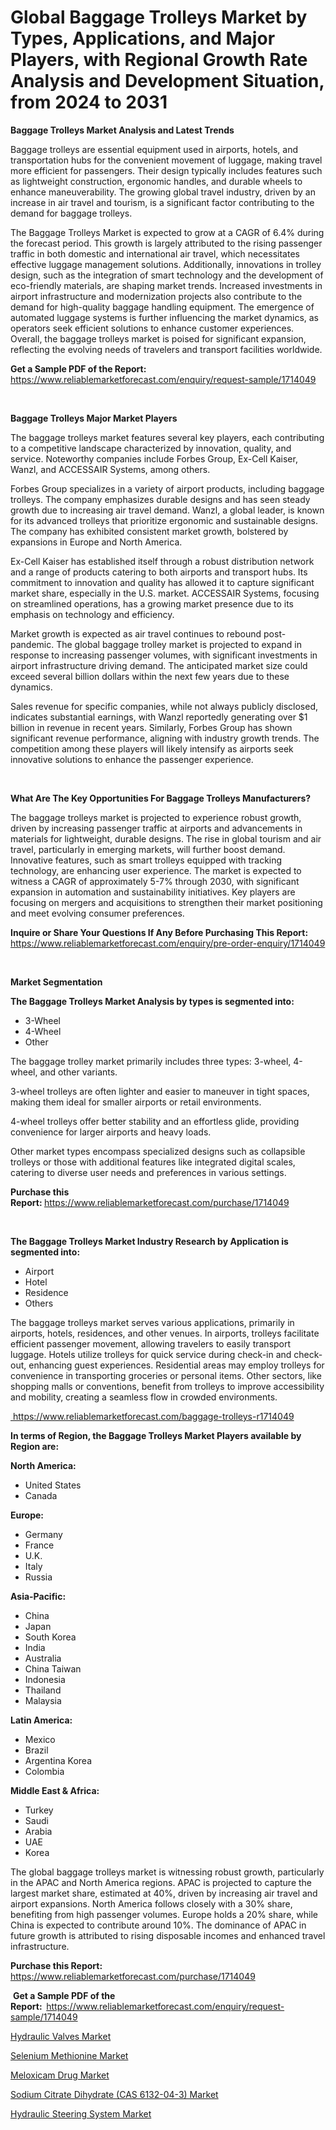 <p><h1>Global Baggage Trolleys Market by Types, Applications, and Major Players, with Regional Growth Rate Analysis and Development Situation, from 2024 to 2031</h1></p><p><strong>Baggage Trolleys Market Analysis and Latest Trends</strong></p>
<p><p>Baggage trolleys are essential equipment used in airports, hotels, and transportation hubs for the convenient movement of luggage, making travel more efficient for passengers. Their design typically includes features such as lightweight construction, ergonomic handles, and durable wheels to enhance maneuverability. The growing global travel industry, driven by an increase in air travel and tourism, is a significant factor contributing to the demand for baggage trolleys.</p><p>The Baggage Trolleys Market is expected to grow at a CAGR of 6.4% during the forecast period. This growth is largely attributed to the rising passenger traffic in both domestic and international air travel, which necessitates effective luggage management solutions. Additionally, innovations in trolley design, such as the integration of smart technology and the development of eco-friendly materials, are shaping market trends. Increased investments in airport infrastructure and modernization projects also contribute to the demand for high-quality baggage handling equipment. The emergence of automated luggage systems is further influencing the market dynamics, as operators seek efficient solutions to enhance customer experiences. Overall, the baggage trolleys market is poised for significant expansion, reflecting the evolving needs of travelers and transport facilities worldwide.</p></p>
<p><strong>Get a Sample PDF of the Report:&nbsp;</strong> <a href="https://www.reliablemarketforecast.com/enquiry/request-sample/1714049?utm_campaign=1398&utm_medium=2&utm_source=Github&utm_content=ia&utm_term=22102024&utm_id=baggage-trolleys">https://www.reliablemarketforecast.com/enquiry/request-sample/1714049</a></p>
<p>&nbsp;</p>
<p><strong>Baggage Trolleys Major Market Players</strong></p>
<p><p>The baggage trolleys market features several key players, each contributing to a competitive landscape characterized by innovation, quality, and service. Noteworthy companies include Forbes Group, Ex-Cell Kaiser, Wanzl, and ACCESSAIR Systems, among others.</p><p>Forbes Group specializes in a variety of airport products, including baggage trolleys. The company emphasizes durable designs and has seen steady growth due to increasing air travel demand. Wanzl, a global leader, is known for its advanced trolleys that prioritize ergonomic and sustainable designs. The company has exhibited consistent market growth, bolstered by expansions in Europe and North America.</p><p>Ex-Cell Kaiser has established itself through a robust distribution network and a range of products catering to both airports and transport hubs. Its commitment to innovation and quality has allowed it to capture significant market share, especially in the U.S. market. ACCESSAIR Systems, focusing on streamlined operations, has a growing market presence due to its emphasis on technology and efficiency.</p><p>Market growth is expected as air travel continues to rebound post-pandemic. The global baggage trolley market is projected to expand in response to increasing passenger volumes, with significant investments in airport infrastructure driving demand. The anticipated market size could exceed several billion dollars within the next few years due to these dynamics.</p><p>Sales revenue for specific companies, while not always publicly disclosed, indicates substantial earnings, with Wanzl reportedly generating over $1 billion in revenue in recent years. Similarly, Forbes Group has shown significant revenue performance, aligning with industry growth trends. The competition among these players will likely intensify as airports seek innovative solutions to enhance the passenger experience.</p></p>
<p>&nbsp;</p>
<p><strong>What Are The Key Opportunities For Baggage Trolleys Manufacturers?</strong></p>
<p><p>The baggage trolleys market is projected to experience robust growth, driven by increasing passenger traffic at airports and advancements in materials for lightweight, durable designs. The rise in global tourism and air travel, particularly in emerging markets, will further boost demand. Innovative features, such as smart trolleys equipped with tracking technology, are enhancing user experience. The market is expected to witness a CAGR of approximately 5-7% through 2030, with significant expansion in automation and sustainability initiatives. Key players are focusing on mergers and acquisitions to strengthen their market positioning and meet evolving consumer preferences.</p></p>
<p><strong>Inquire or Share Your Questions If Any Before Purchasing This Report:</strong> <a href="https://www.reliablemarketforecast.com/enquiry/pre-order-enquiry/1714049?utm_campaign=1398&utm_medium=2&utm_source=Github&utm_content=ia&utm_term=22102024&utm_id=baggage-trolleys">https://www.reliablemarketforecast.com/enquiry/pre-order-enquiry/1714049</a></p>
<p>&nbsp;</p>
<p><strong>Market Segmentation</strong></p>
<p><strong>The Baggage Trolleys Market Analysis by types is segmented into:</strong></p>
<p><ul><li>3-Wheel</li><li>4-Wheel</li><li>Other</li></ul></p>
<p><p>The baggage trolley market primarily includes three types: 3-wheel, 4-wheel, and other variants. </p><p>3-wheel trolleys are often lighter and easier to maneuver in tight spaces, making them ideal for smaller airports or retail environments. </p><p>4-wheel trolleys offer better stability and an effortless glide, providing convenience for larger airports and heavy loads. </p><p>Other market types encompass specialized designs such as collapsible trolleys or those with additional features like integrated digital scales, catering to diverse user needs and preferences in various settings.</p></p>
<p><strong>Purchase this Report:&nbsp;</strong><a href="https://www.reliablemarketforecast.com/purchase/1714049?utm_campaign=1398&utm_medium=2&utm_source=Github&utm_content=ia&utm_term=22102024&utm_id=baggage-trolleys">https://www.reliablemarketforecast.com/purchase/1714049</a></p>
<p>&nbsp;</p>
<p><strong>The Baggage Trolleys Market Industry Research by Application is segmented into:</strong></p>
<p><ul><li>Airport</li><li>Hotel</li><li>Residence</li><li>Others</li></ul></p>
<p><p>The baggage trolleys market serves various applications, primarily in airports, hotels, residences, and other venues. In airports, trolleys facilitate efficient passenger movement, allowing travelers to easily transport luggage. Hotels utilize trolleys for quick service during check-in and check-out, enhancing guest experiences. Residential areas may employ trolleys for convenience in transporting groceries or personal items. Other sectors, like shopping malls or conventions, benefit from trolleys to improve accessibility and mobility, creating a seamless flow in crowded environments.</p></p>
<p><a href="https://www.reliablemarketforecast.com/baggage-trolleys-r1714049?utm_campaign=1398&utm_medium=2&utm_source=Github&utm_content=ia&utm_term=22102024&utm_id=baggage-trolleys">&nbsp;https://www.reliablemarketforecast.com/baggage-trolleys-r1714049</a></p>
<p><strong>In terms of Region, the Baggage Trolleys Market Players available by Region are:</strong></p>
<p>
    <p> <strong> North America: </strong>
        <ul>
            <li>United States</li>
            <li>Canada</li>
        </ul>
        </p> 
    <p> <strong> Europe: </strong>
        <ul>
            <li>Germany</li>
            <li>France</li>
            <li>U.K.</li>
            <li>Italy</li>
            <li>Russia</li>
        </ul>
        </p> 
    <p> <strong> Asia-Pacific: </strong>
        <ul>
            <li>China</li>
            <li>Japan</li>
            <li>South Korea</li>
            <li>India</li>
            <li>Australia</li>
            <li>China Taiwan</li>
            <li>Indonesia</li>
            <li>Thailand</li>
            <li>Malaysia</li>
        </ul>
        </p> 
    <p> <strong> Latin America: </strong>
        <ul>
            <li>Mexico</li>
            <li>Brazil</li>
            <li>Argentina Korea</li>
            <li>Colombia</li>
        </ul>
        </p> 
    <p> <strong> Middle East & Africa: </strong>
        <ul>
            <li>Turkey</li>
            <li>Saudi</li>
            <li>Arabia</li>
            <li>UAE</li>
            <li>Korea</li>
        </ul>
    </p>
    </p>
<p><p>The global baggage trolleys market is witnessing robust growth, particularly in the APAC and North America regions. APAC is projected to capture the largest market share, estimated at 40%, driven by increasing air travel and airport expansions. North America follows closely with a 30% share, benefiting from high passenger volumes. Europe holds a 20% share, while China is expected to contribute around 10%. The dominance of APAC in future growth is attributed to rising disposable incomes and enhanced travel infrastructure.</p></p>
<p><strong>Purchase this Report: </strong><a href="https://www.reliablemarketforecast.com/purchase/1714049?utm_campaign=1398&utm_medium=2&utm_source=Github&utm_content=ia&utm_term=22102024&utm_id=baggage-trolleys">https://www.reliablemarketforecast.com/purchase/1714049</a></p>
<p>&nbsp;<strong>Get a Sample PDF of the Report:&nbsp;&nbsp;</strong><a href="https://www.reliablemarketforecast.com/enquiry/request-sample/1714049?utm_campaign=1398&utm_medium=2&utm_source=Github&utm_content=ia&utm_term=22102024&utm_id=baggage-trolleys">https://www.reliablemarketforecast.com/enquiry/request-sample/1714049</a></p>
<p><strong></strong></p>
<p><p><a href="https://issuu.com/reportprime-2/docs/hydraulic-valves-market-size-2030.p_ce88d77ed294c8?utm_campaign=1398&utm_medium=2&utm_source=Github&utm_content=ia&utm_term=22102024&utm_id=baggage-trolleys">Hydraulic Valves Market</a></p><p><a href="https://github.com/connornew3y/Market-Research-Report-List-1/blob/main/selenium-methionine-market.md?utm_campaign=1398&utm_medium=2&utm_source=Github&utm_content=ia&utm_term=22102024&utm_id=baggage-trolleys">Selenium Methionine Market</a></p><p><a href="https://www.linkedin.com/pulse/global-meloxicam-drug-market-size-trends-analysis-regional-outlook-su3uc?utm_campaign=1398&utm_medium=2&utm_source=Github&utm_content=ia&utm_term=22102024&utm_id=baggage-trolleys">Meloxicam Drug Market</a></p><p><a href="https://github.com/angilauio/Market-Research-Report-List-1/blob/main/sodium-citrate-dihydrate-cas-6132-04-3-market.md?utm_campaign=1398&utm_medium=2&utm_source=Github&utm_content=ia&utm_term=22102024&utm_id=baggage-trolleys">Sodium Citrate Dihydrate (CAS 6132-04-3) Market</a></p><p><a href="https://issuu.com/reportprime-2/docs/hydraulic-steering-system-market-si_fc4bb5a3c11e7f?utm_campaign=1398&utm_medium=2&utm_source=Github&utm_content=ia&utm_term=22102024&utm_id=baggage-trolleys">Hydraulic Steering System Market</a></p></p>